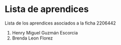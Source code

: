 # Lista de aprendices

Lista de los aprendices asociados a la ficha 2206442

1. Henry Miguel Guzmán Escorcia
2. Brenda Leon Florez
